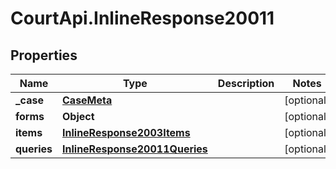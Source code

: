 # CourtApi.InlineResponse20011

## Properties
Name | Type | Description | Notes
------------ | ------------- | ------------- | -------------
**_case** | [**CaseMeta**](CaseMeta.md) |  | [optional] 
**forms** | **Object** |  | [optional] 
**items** | [**InlineResponse2003Items**](InlineResponse2003Items.md) |  | [optional] 
**queries** | [**InlineResponse20011Queries**](InlineResponse20011Queries.md) |  | [optional] 


